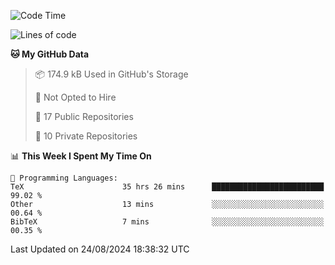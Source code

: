 <!--START_SECTION:waka-->
![Code Time](http://img.shields.io/badge/Code%20Time-1%2C042%20hrs%2056%20mins-blue)

![Lines of code](https://img.shields.io/badge/From%20Hello%20World%20I%27ve%20Written-219.7%20thousand%20lines%20of%20code-blue)

**🐱 My GitHub Data** 

> 📦 174.9 kB Used in GitHub's Storage 
 > 
> 🚫 Not Opted to Hire
 > 
> 📜 17 Public Repositories 
 > 
> 🔑 10 Private Repositories 
 > 
📊 **This Week I Spent My Time On** 

```text
💬 Programming Languages: 
TeX                      35 hrs 26 mins      █████████████████████████   99.02 % 
Other                    13 mins             ░░░░░░░░░░░░░░░░░░░░░░░░░   00.64 % 
BibTeX                   7 mins              ░░░░░░░░░░░░░░░░░░░░░░░░░   00.35 % 
```


 Last Updated on 24/08/2024 18:38:32 UTC
<!--END_SECTION:waka-->
